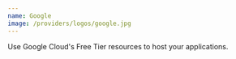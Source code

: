 ```yaml
---
name: Google
image: /providers/logos/google.jpg
---
```

Use Google Cloud's Free Tier resources to host your applications.
